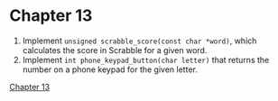 # Chapter 13

1. Implement `unsigned scrabble_score(const char *word)`, which calculates the score in Scrabble for a given word.
2. Implement `int phone_keypad_button(char letter)` that returns the number on a phone keypad for the given letter.

[Chapter 13](./exercise-13.s)


